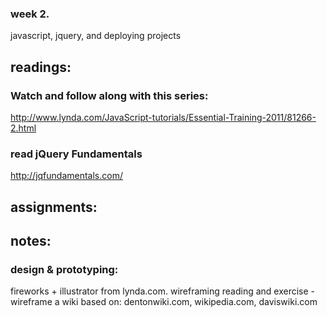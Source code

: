 ### week 2.
javascript, jquery, and deploying projects


## readings:

### Watch and follow along with this series:
http://www.lynda.com/JavaScript-tutorials/Essential-Training-2011/81266-2.html

### read jQuery Fundamentals
http://jqfundamentals.com/


## assignments:

## notes:

### design & prototyping:
fireworks + illustrator from lynda.com.
wireframing reading and exercise - wireframe a wiki based on:
dentonwiki.com, wikipedia.com, daviswiki.com